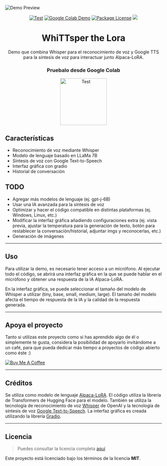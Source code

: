 ![Demo Preview](https://i.imgur.com/PDROk3I.png)

<div align="center">

<a href="https://github.com/ImPavloh/WhiTTsper-The-Lora" target="_blank"><img src="https://img.shields.io/github/stars/ImPavloh/WhiTTsper-The-Lora?style=social&label=Star&maxAge=2592000" alt="Test"></a> [![Google Colab Demo](https://img.shields.io/badge/demo-online-green.svg)](https://colab.research.google.com/drive/11MHiNlhQ0ZSqKVl0Fniu085bkQRdJX9E?usp=sharing) <a href="https://github.com/ImPavloh/WhiTTsper-The-Lora/blob/master/LICENSE" target="_blank"><img src="https://img.shields.io/npm/l/@nestjs/core.svg" alt="Package License" /></a> <a href="https://twitter.com/ImPavloh" target="_blank"><img src="https://img.shields.io/twitter/follow/nestframework.svg?style=social&label=Follow"></a>

# WhiTTsper the Lora

Demo que combina Whisper para el reconocimiento de voz y Google TTS para la síntesis de voz para interactuar junto Alpaca-LoRA.


### Pruebalo desde **Google Colab**
<a href="https://colab.research.google.com/drive/11MHiNlhQ0ZSqKVl0Fniu085bkQRdJX9E?usp=sharing" target="_blank"><img src="https://i.imgur.com/0j68Rhz.png" alt="Test" width="150"></a>
</div>

## Características
- Reconocimiento de voz mediante Whisper
- Modelo de lenguaje basado en LLaMa 7B
- Síntesis de voz con Google Text-to-Speech
- Interfaz gráfica con gradio
- Historial de conversación

## TODO
- Agregar más modelos de lenguaje (ej. gpt-j-6B)
- Usar una IA avanzada para la síntesis de voz
- Optimizar y hacer el código compatible en distintas plataformas (ej. Windows, Linux, etc.)
- Modificar la interfaz gráfica añadiendo configuraciones extra (ej. vista previa, ajustar la temperatura para la generación de texto, botón para restablecer la conversación/historial, adjuntar imgs y reconocerlas, etc.)
- Generación de imágenes

---

## Uso

Para utilizar la demo, es necesario tener acceso a un micrófono.
Al ejecutar todo el código, se abrirá una interfaz gráfica en la que se puede hablar en el micrófono y obtener una respuesta de la IA Alpaca-LoRA.

En la interfaz gráfica, se puede seleccionar el tamaño del modelo de Whisper a utilizar (tiny, base, small, medium, large). El tamaño del modelo afecta el tiempo de respuesta de la IA y la calidad de la respuesta generada.

---

## Apoya el proyecto

Tanto si utilizas este proyecto como si has aprendido algo de él o simplemente te gusta, considera la posibilidad de apoyarlo invitándome a un café, para que pueda dedicar más tiempo a proyectos de código abierto como éste :)

<a href="https://www.buymeacoffee.com/pavloh" target="_blank"><img src="https://www.buymeacoffee.com/assets/img/custom_images/orange_img.png" alt="Buy Me A Coffee" style="height: auto !important;width: auto !important;" ></a>

---

## Créditos

Se utiliza como modelo de lenguaje [Alpaca-LoRA](https://github.com/tloen/alpaca-lora). El código utiliza la librería de Transformers de Hugging Face para el modelo. 
También se utiliza la tecnología de reconocimiento de voz [Whisper](https://github.com/openai/whisper) de OpenAI y la tecnología de síntesis de voz [Google Text-to-Speech](https://github.com/pndurette/gTTS).
La interfaz gráfica es creada utilizando la librería [Gradio](https://github.com/gradio-app/gradio).

---
## Licencia
>Puedes consultar la licencia completa [aquí](https://github.com/ImPavloh/WhiTTsper-The-Lora/blob/master/LICENSE)

Este proyecto está licenciado bajo los términos de la licencia **MIT**.
